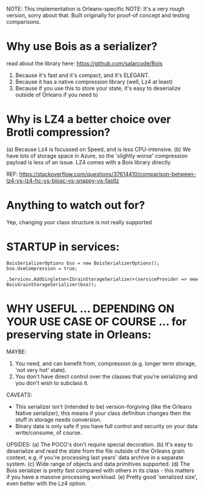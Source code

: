 ﻿NOTE: This implementation is Orleans-specific
NOTE: It's a very rough version, sorry about that. Built originally for proof-of concept and testing comparisons.

# Why use Bois as a serializer?

read about the library here:
https://github.com/salarcode/Bois 

1. Because it's fast and it's compact, and it's ELEGANT.
2. Because it has a native compression library (well, Lz4 at least)
3. Because if you use this to store your state, it's easy to deserialize outside of Orleans if you need to

# Why is LZ4 a better choice over Brotli compression?

(a) Because Lz4 is focussed on Speed, and is less CPU-intensive.
(b) We have lots of storage space in Azure, so the 'slightly worse' compression payload is less of an issue.
LZ4 comes with a Bois library directly

REF: https://stackoverflow.com/questions/37614410/comparison-between-lz4-vs-lz4-hc-vs-blosc-vs-snappy-vs-fastlz

# Anything to watch out for?

Yep, changing your class structure is not really supported


# STARTUP in services:

	BoisSerializerOptions bso = new BoisSerializerOptions();
	bso.UseCompression = true;

	.Services.AddSingleton<IGrainStorageSerializer>(serviceProvider => new BoisGrainStorageSerializer(bso));

# WHY USEFUL ... DEPENDING ON YOUR USE CASE OF COURSE ... for preserving state in Orleans:

MAYBE:
1. You need, and can benefit from, compression (e.g. longer term storage, 'not very hot' state).
2. You don't have direct control over the classes that you're serializing and you don't wish to subclass it.

CAVEATS:
- This serializer isn't (intended to be) version-forgiving (like the Orleans Native serializer), this means if your class definition changes then the stuff in storage needs conversion.
- Binary data is only safe if you have full control and security on your data write/consume, of course.

UPSIDES:
(a) The POCO's don't require special decoration.
(b) It's easy to deserialize and read the state from the file outside of the Orleans grain context, e.g. if you're processing last years' data archive in a separate system.
(c) Wide range of objects and data primitives supported.
(d) The Bois serializer is pretty fast compared with others in its class - this matters if you have a massive processing workload.
(e) Pretty good 'serialized size', even better with the Lz4 option.